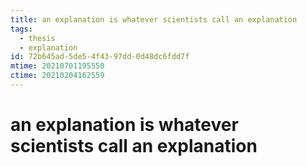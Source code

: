 ```yaml
---
title: an explanation is whatever scientists call an explanation
tags:
  - thesis
  - explanation
id: 72b645ad-5de5-4f43-97dd-0d48dc6fdd7f
mtime: 20210701195550
ctime: 20210204162559
---
```


# an explanation is whatever scientists call an explanation
